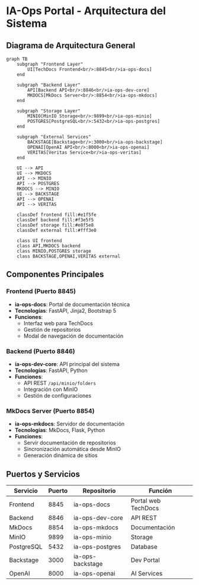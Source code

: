 # IA-Ops Portal - Arquitectura del Sistema

## Diagrama de Arquitectura General

```mermaid
graph TB
    subgraph "Frontend Layer"
        UI[TechDocs Frontend<br/>:8845<br/>ia-ops-docs]
    end
    
    subgraph "Backend Layer"
        API[Backend API<br/>:8846<br/>ia-ops-dev-core]
        MKDOCS[MkDocs Server<br/>:8854<br/>ia-ops-mkdocs]
    end
    
    subgraph "Storage Layer"
        MINIO[MinIO Storage<br/>:9899<br/>ia-ops-minio]
        POSTGRES[PostgreSQL<br/>:5432<br/>ia-ops-postgres]
    end
    
    subgraph "External Services"
        BACKSTAGE[Backstage<br/>:3000<br/>ia-ops-backstage]
        OPENAI[OpenAI API<br/>:8000<br/>ia-ops-openai]
        VERITAS[Veritas Service<br/>ia-ops-veritas]
    end
    
    UI --> API
    UI --> MKDOCS
    API --> MINIO
    API --> POSTGRES
    MKDOCS --> MINIO
    UI --> BACKSTAGE
    API --> OPENAI
    API --> VERITAS
    
    classDef frontend fill:#e1f5fe
    classDef backend fill:#f3e5f5
    classDef storage fill:#e8f5e8
    classDef external fill:#fff3e0
    
    class UI frontend
    class API,MKDOCS backend
    class MINIO,POSTGRES storage
    class BACKSTAGE,OPENAI,VERITAS external
```

## Componentes Principales

### Frontend (Puerto 8845)
- **ia-ops-docs**: Portal de documentación técnica
- **Tecnologías**: FastAPI, Jinja2, Bootstrap 5
- **Funciones**: 
  - Interfaz web para TechDocs
  - Gestión de repositorios
  - Modal de navegación de documentación

### Backend (Puerto 8846)
- **ia-ops-dev-core**: API principal del sistema
- **Tecnologías**: FastAPI, Python
- **Funciones**:
  - API REST `/api/minio/folders`
  - Integración con MinIO
  - Gestión de configuraciones

### MkDocs Server (Puerto 8854)
- **ia-ops-mkdocs**: Servidor de documentación
- **Tecnologías**: MkDocs, Flask, Python
- **Funciones**:
  - Servir documentación de repositorios
  - Sincronización automática desde MinIO
  - Generación dinámica de sitios

## Puertos y Servicios

| Servicio | Puerto | Repositorio | Función |
|----------|--------|-------------|---------|
| Frontend | 8845 | ia-ops-docs | Portal web TechDocs |
| Backend | 8846 | ia-ops-dev-core | API REST |
| MkDocs | 8854 | ia-ops-mkdocs | Documentación |
| MinIO | 9899 | ia-ops-minio | Storage |
| PostgreSQL | 5432 | ia-ops-postgres | Database |
| Backstage | 3000 | ia-ops-backstage | Dev Portal |
| OpenAI | 8000 | ia-ops-openai | AI Services |
